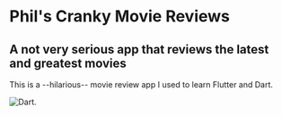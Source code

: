 # Phil's Cranky Movie Reviews
## A not very serious app that reviews the latest and greatest movies

This is a --hilarious-- movie review app I used to learn Flutter and Dart.

![Dart](https://dart.dev/assets/shared/dart/logo+text/horizontal/white-e71fb382ad5229792cc704b3ee7a88f8013e986d6e34f0956d89c453b454d0a5.svg).
